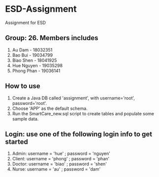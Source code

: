 # ESD-Assignment
Assignment for ESD

## Group: 26. Members includes
1. Au Dam     - 18032351
2. Bao Bui	  - 19034799
3. Biao Shen  - 18041925
4. Hue Nguyen - 19035298
5. Phong Phan - 19036141



## How to use
1. Create a Java DB called 'assignment', with username='root', password='root'.    
2. Choose 'APP' as the default schema.
3. Run the SmartCare_new.sql script to create tables and populate some sample data.

## Login: use one of the following login info to get started
1. Admin: username = 'hue' ; password = 'nguyen'
2. Client: username = 'phong' ; password = 'phan'
3. Doctor: username = 'biao' ; password = 'shen'
4. Nurse: username = 'au' ; password = 'dam'
